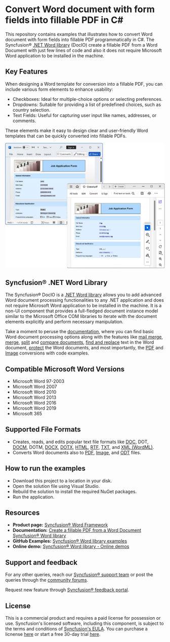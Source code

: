 # Convert Word document with form fields into fillable PDF in C#

This repository contains examples that illustrates how to convert Word document with form fields into fillable PDF programmatically in C#. The Syncfusion&reg; [.NET Word library](https://www.syncfusion.com/document-processing/word-framework/net/word-library?utm_source=github&utm_medium=listing&utm_campaign=github-docio-examples) (DocIO) create a fillable PDF from a Word Document with just few lines of code and also it does not require Microsoft Word application to be installed in the machine.

## Key Features

When designing a Word template for conversion into a fillable PDF, you can include various form elements to enhance usability:

-	Checkboxes: Ideal for multiple-choice options or selecting preferences.
-	Dropdowns: Suitable for providing a list of predefined choices, such as country selection.
-	Text Fields: Useful for capturing user input like names, addresses, or comments.

These elements make it easy to design clear and user-friendly Word templates that can be quickly converted into fillable PDFs.

<p align="center"> 
<img src="Images/Fillable-PDF.png" alt="Fillable PDF in C#"/> 
</p>

## Syncfusion&reg; .NET Word Library
The Syncfusion&reg; DocIO is a [.NET Word library](https://www.syncfusion.com/document-processing/word-framework/net/word-library?utm_source=github&utm_medium=listing&utm_campaign=github-docio-examples) allows you to add advanced Word document processing functionalities to any .NET application and does not require Microsoft Word application to be installed in the machine. It is a non-UI component that provides a full-fledged document instance model similar to the Microsoft Office COM libraries to iterate with the document elements explicitly and perform necessary manipulation. 

Take a moment to peruse the [documentation](https://help.syncfusion.com/document-processing/word/word-library/net/overview?utm_source=github&utm_medium=listing&utm_campaign=github-docio-examples), where you can find basic Word document processing options along with the features like [mail merge](https://help.syncfusion.com/document-processing/word/word-library/net/working-with-mail-merge?utm_source=github&utm_medium=listing&utm_campaign=github-docio-examples), [merge](https://help.syncfusion.com/document-processing/word/word-library/net/word-document/merging-word-documents?utm_source=github&utm_medium=listing&utm_campaign=github-docio-examples), [split](https://help.syncfusion.com/document-processing/word/word-library/net/word-document/split-word-documents?utm_source=github&utm_medium=listing&utm_campaign=github-docio-examples) and [compare documents](https://help.syncfusion.com/document-processing/word/word-library/net/word-document/compare-word-documents?utm_source=github&utm_medium=listing&utm_campaign=github-docio-examples), [find and replace](https://help.syncfusion.com/document-processing/word/word-library/net/working-with-find-and-replace?utm_source=github&utm_medium=listing&utm_campaign=github-docio-examples) text in the Word document, [protect](https://help.syncfusion.com/document-processing/word/word-library/net/working-with-security?utm_source=github&utm_medium=listing&utm_campaign=github-docio-examples) the Word documents, and most importantly, the [PDF](https://help.syncfusion.com/document-processing/word/conversions/word-to-pdf/overview?utm_source=github&utm_medium=listing&utm_campaign=github-docio-examples) and [Image](https://help.syncfusion.com/document-processing/word/conversions/word-to-image/overview?utm_source=github&utm_medium=listing&utm_campaign=github-docio-examples) conversions with code examples.

Compatible Microsoft Word Versions
----------------------------------

*   Microsoft Word 97-2003
*   Microsoft Word 2007
*   Microsoft Word 2010
*   Microsoft Word 2013
*   Microsoft Word 2016
*   Microsoft Word 2019
*   Microsoft 365

Supported File Formats
----------------------

*   Creates, reads, and edits popular text file formats like [DOC](https://help.syncfusion.com/document-processing/word/word-library/net/word-file-formats#doc-to-docx-and-docx-to-doc?utm_source=github&utm_medium=listing&utm_campaign=github-docio-examples), DOT, [DOCM](https://help.syncfusion.com/document-processing/word/word-library/net/word-file-formats#macros?utm_source=github&utm_medium=listing&utm_campaign=github-docio-examples), DOTM, [DOCX](https://help.syncfusion.com/document-processing/word/word-library/net/word-file-formats#doc-to-docx-and-docx-to-doc?utm_source=github&utm_medium=listing&utm_campaign=github-docio-examples), [DOTX](https://help.syncfusion.com/document-processing/word/word-library/net/word-file-formats#templates?utm_source=github&utm_medium=listing&utm_campaign=github-docio-examples), [HTML](https://help.syncfusion.com/document-processing/word/word-library/net/html?utm_source=github&utm_medium=listing&utm_campaign=github-docio-examples), [RTF](https://help.syncfusion.com/document-processing/word/word-library/net/rtf?utm_source=github&utm_medium=listing&utm_campaign=github-docio-examples), [TXT](https://help.syncfusion.com/document-processing/word/word-library/net/text?utm_source=github&utm_medium=listing&utm_campaign=github-docio-examples), and [XML (WordML)](https://help.syncfusion.com/document-processing/word/word-library/net/word-file-formats#word-processing-xml-xml?utm_source=github&utm_medium=listing&utm_campaign=github-docio-examples).
*   Converts Word documents also to [PDF](https://help.syncfusion.com/document-processing/word/conversions/word-to-pdf/overview?utm_source=github&utm_medium=listing&utm_campaign=github-docio-examples), [Image](https://help.syncfusion.com/document-processing/word/conversions/word-to-image/overview?utm_source=github&utm_medium=listing&utm_campaign=github-docio-examples), and [ODT](https://help.syncfusion.com/document-processing/word/word-library/net/word-to-odt?utm_source=github&utm_medium=listing&utm_campaign=github-docio-examples) files.

## How to run the examples
- Download this project to a location in your disk.
- Open the solution file using Visual Studio.
- Rebuild the solution to install the required NuGet packages.
- Run the application.

## Resources

- **Product page:** [Syncfusion&reg; Word Framework](https://www.syncfusion.com/document-processing/word-framework/net?utm_source=github&utm_medium=listing&utm_campaign=github-docio-examples)
- **Documentation:** [Create a fillable PDF from a Word Document Syncfusion&reg; Word library](https://help.syncfusion.com/document-processing/word/conversions/word-to-pdf/net/word-to-pdf-settings#word-document-form-field-to-pdf-form-field)
- **GitHub Examples:** [Syncfusion&reg; Word library examples](https://github.com/SyncfusionExamples/DocIO-Examples?utm_source=github&utm_medium=listing&utm_campaign=github-docio-examples)
- **Online demo:** [Syncfusion&reg; Word library - Online demos](https://ej2aspnetcore.azurewebsites.net/aspnetcore/word/splitbysection#/material3?utm_source=github&utm_medium=listing&utm_campaign=github-docio-examples)

## Support and feedback
For any other queries, reach our [Syncfusion&reg; support team](https://support.syncfusion.com/?utm_source=github&utm_medium=listing&utm_campaign=github-docio-examples) or post the queries through the [community forums](https://www.syncfusion.com/forums?utm_source=github&utm_medium=listing&utm_campaign=github-docio-examples).

Request new feature through [Syncfusion&reg; feedback portal](https://www.syncfusion.com/feedback?utm_source=github&utm_medium=listing&utm_campaign=github-docio-examples).

## License
This is a commercial product and requires a paid license for possession or use. Syncfusion's licensed software, including this component, is subject to the terms and conditions of [Syncfusion's EULA](https://www.syncfusion.com/license/studio/22.2.5/syncfusion_essential_studio_eula.pdf?utm_source=github&utm_medium=listing&utm_campaign=github-docio-examples). You can purchase a licnense [here](https://www.syncfusion.com/sales/products?utm_source=github&utm_medium=listing&utm_campaign=github-docio-examples) or start a free 30-day trial [here](https://www.syncfusion.com/account/manage-trials/start-trials?utm_source=github&utm_medium=listing&utm_campaign=github-docio-examples).